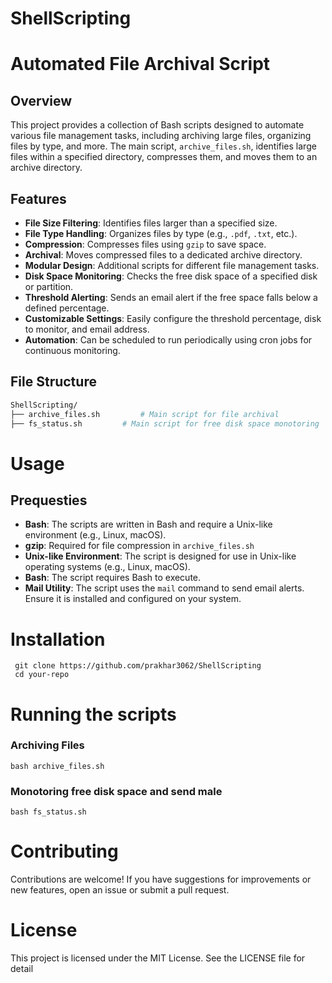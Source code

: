 # ShellScripting
# Automated File Archival Script

## Overview

This project provides a collection of Bash scripts designed to automate various file management tasks, including archiving large files, organizing files by type, and more. The main script, `archive_files.sh`, identifies large files within a specified directory, compresses them, and moves them to an archive directory.

## Features

- **File Size Filtering**: Identifies files larger than a specified size.
- **File Type Handling**: Organizes files by type (e.g., `.pdf`, `.txt`, etc.).
- **Compression**: Compresses files using `gzip` to save space.
- **Archival**: Moves compressed files to a dedicated archive directory.
- **Modular Design**: Additional scripts for different file management tasks.
- **Disk Space Monitoring**: Checks the free disk space of a specified disk or partition.
- **Threshold Alerting**: Sends an email alert if the free space falls below a defined percentage.
- **Customizable Settings**: Easily configure the threshold percentage, disk to monitor, and email address.
- **Automation**: Can be scheduled to run periodically using cron jobs for continuous monitoring.

## File Structure

```bash
ShellScripting/
├── archive_files.sh         # Main script for file archival
├── fs_status.sh         # Main script for free disk space monotoring

```
# Usage
## Prequesties
- **Bash**: The scripts are written in Bash and require a Unix-like environment (e.g., Linux, macOS).
- **gzip**: Required for file compression in `archive_files.sh`
- **Unix-like Environment**: The script is designed for use in Unix-like operating systems (e.g., Linux, macOS).
- **Bash**: The script requires Bash to execute.
- **Mail Utility**: The script uses the `mail` command to send email alerts. Ensure it is installed and configured on your system.
  
# Installation
```
 git clone https://github.com/prakhar3062/ShellScripting
 cd your-repo
```
# Running the scripts
### Archiving Files ###
```
bash archive_files.sh
```
### Monotoring free disk space and send male
```
bash fs_status.sh
```
# Contributing
Contributions are welcome! If you have suggestions for improvements or new features, 
open an issue or submit a pull request.
# License
This project is licensed under the MIT License. See the LICENSE file for detail
